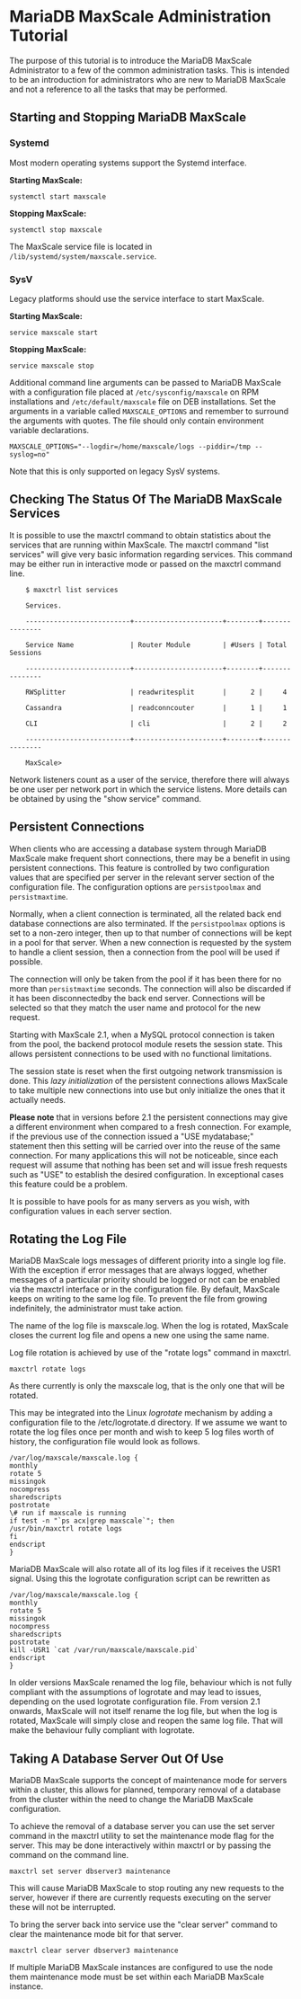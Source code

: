 # MariaDB MaxScale Administration Tutorial

The purpose of this tutorial is to introduce the MariaDB MaxScale Administrator
to a few of the common administration tasks. This is intended to be an
introduction for administrators who are new to MariaDB MaxScale and not a
reference to all the tasks that may be performed.

## Starting and Stopping MariaDB MaxScale

### Systemd

Most modern operating systems support the Systemd interface.

**Starting MaxScale:**
```
systemctl start maxscale
```

**Stopping MaxScale:**
```
systemctl stop maxscale
```

The MaxScale service file is located in `/lib/systemd/system/maxscale.service`.

### SysV

Legacy platforms should use the service interface to start MaxScale.

**Starting MaxScale:**
```
service maxscale start
```

**Stopping MaxScale:**
```
service maxscale stop
```

Additional command line arguments can be passed to MariaDB MaxScale with a
configuration file placed at `/etc/sysconfig/maxscale` on RPM installations and
`/etc/default/maxscale` file on DEB installations. Set the arguments in a
variable called `MAXSCALE_OPTIONS` and remember to surround the arguments with
quotes. The file should only contain environment variable declarations.

```
MAXSCALE_OPTIONS="--logdir=/home/maxscale/logs --piddir=/tmp --syslog=no"
```

Note that this is only supported on legacy SysV systems.

## Checking The Status Of The MariaDB MaxScale Services

It is possible to use the maxctrl command to obtain statistics about the
services that are running within MaxScale. The maxctrl command "list services"
will give very basic information regarding services. This command may be either
run in interactive mode or passed on the maxctrl command line.

```
	$ maxctrl list services

	Services.

	--------------------------+----------------------+--------+---------------

	Service Name              | Router Module        | #Users | Total Sessions

	--------------------------+----------------------+--------+---------------

	RWSplitter                | readwritesplit       |      2 |     4

	Cassandra                 | readconncouter       |      1 |     1

	CLI                       | cli                  |      2 |     2

	--------------------------+----------------------+--------+---------------

	MaxScale>
```

Network listeners count as a user of the service, therefore there will always be
one user per network port in which the service listens. More details can be
obtained by using the "show service" command.

## Persistent Connections

When clients who are accessing a database system through MariaDB MaxScale make
frequent short connections, there may be a benefit in using persistent
connections. This feature is controlled by two configuration values that are
specified per server in the relevant server section of the configuration file.
The configuration options are `persistpoolmax` and `persistmaxtime`.

Normally, when a client connection is terminated, all the related back end
database connections are also terminated. If the `persistpoolmax` options is set
to a non-zero integer, then up to that number of connections will be kept in a
pool for that server. When a new connection is requested by the system to handle
a client session, then a connection from the pool will be used if possible.

The connection will only be taken from the pool if it has been there for no more
than `persistmaxtime` seconds. The connection will also be discarded if it has
been disconnectedby the back end server. Connections will be selected so that
they match the user name and protocol for the new request.

Starting with MaxScale 2.1, when a MySQL protocol connection is taken from the
pool, the backend protocol module resets the session state. This allows
persistent connections to be used with no functional limitations.

The session state is reset when the first outgoing network transmission is done.
This _lazy initialization_ of the persistent connections allows MaxScale to take
multiple new connections into use but only initialize the ones that it actually
needs.

**Please note** that in versions before 2.1 the persistent connections may give
a different environment when compared to a fresh connection. For example, if the
previous use of the connection issued a "USE mydatabase;" statement then this
setting will be carried over into the reuse of the same connection. For many
applications this will not be noticeable, since each request will assume that
nothing has been set and will issue fresh requests such as "USE" to establish
the desired configuration. In exceptional cases this feature could be a problem.

It is possible to have pools for as many servers as you wish, with configuration
values in each server section.

## Rotating the Log File

MariaDB MaxScale logs messages of different priority into a single log file.
With the exception if error messages that are always logged, whether messages of
a particular priority should be logged or not can be enabled via the maxctrl
interface or in the configuration file. By default, MaxScale keeps on writing to
the same log file. To prevent the file from growing indefinitely, the
administrator must take action.

The name of the log file is maxscale.log. When the log is rotated, MaxScale
closes the current log file and opens a new one using the same name.

Log file rotation is achieved by use of the "rotate logs" command
in maxctrl.

```
maxctrl rotate logs
```

As there currently is only the maxscale log, that is the only one that will be
rotated.

This may be integrated into the Linux _logrotate_ mechanism by adding a
configuration file to the /etc/logrotate.d directory. If we assume we want to
rotate the log files once per month and wish to keep 5 log files worth of
history, the configuration file would look as follows.

```
/var/log/maxscale/maxscale.log {
monthly
rotate 5
missingok
nocompress
sharedscripts
postrotate
\# run if maxscale is running
if test -n "`ps acx|grep maxscale`"; then
/usr/bin/maxctrl rotate logs
fi
endscript
}
```

MariaDB MaxScale will also rotate all of its log files if it receives the USR1
signal. Using this the logrotate configuration script can be rewritten as

```
/var/log/maxscale/maxscale.log {
monthly
rotate 5
missingok
nocompress
sharedscripts
postrotate
kill -USR1 `cat /var/run/maxscale/maxscale.pid`
endscript
}
```

In older versions MaxScale renamed the log file, behaviour which is not fully
compliant with the assumptions of logrotate and may lead to issues, depending on
the used logrotate configuration file. From version 2.1 onwards, MaxScale will
not itself rename the log file, but when the log is rotated, MaxScale will
simply close and reopen the same log file. That will make the behaviour fully
compliant with logrotate.

## Taking A Database Server Out Of Use

MariaDB MaxScale supports the concept of maintenance mode for servers within a
cluster, this allows for planned, temporary removal of a database from the
cluster within the need to change the MariaDB MaxScale configuration.

To achieve the removal of a database server you can use the set server command
in the maxctrl utility to set the maintenance mode flag for the server. This
may be done interactively within maxctrl or by passing the command on the
command line.

```
maxctrl set server dbserver3 maintenance
```

This will cause MariaDB MaxScale to stop routing any new requests to the server,
however if there are currently requests executing on the server these will not
be interrupted.

To bring the server back into service use the "clear server" command to clear
the maintenance mode bit for that server.

```
maxctrl clear server dbserver3 maintenance
```

If multiple MariaDB MaxScale instances are configured to use the node
them maintenance mode must be set within each MariaDB MaxScale instance.
